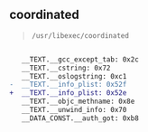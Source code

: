## coordinated

> `/usr/libexec/coordinated`

```diff

   __TEXT.__gcc_except_tab: 0x2c
   __TEXT.__cstring: 0x72
   __TEXT.__oslogstring: 0xc1
-  __TEXT.__info_plist: 0x52f
+  __TEXT.__info_plist: 0x52e
   __TEXT.__objc_methname: 0x8e
   __TEXT.__unwind_info: 0x70
   __DATA_CONST.__auth_got: 0xb8

```
